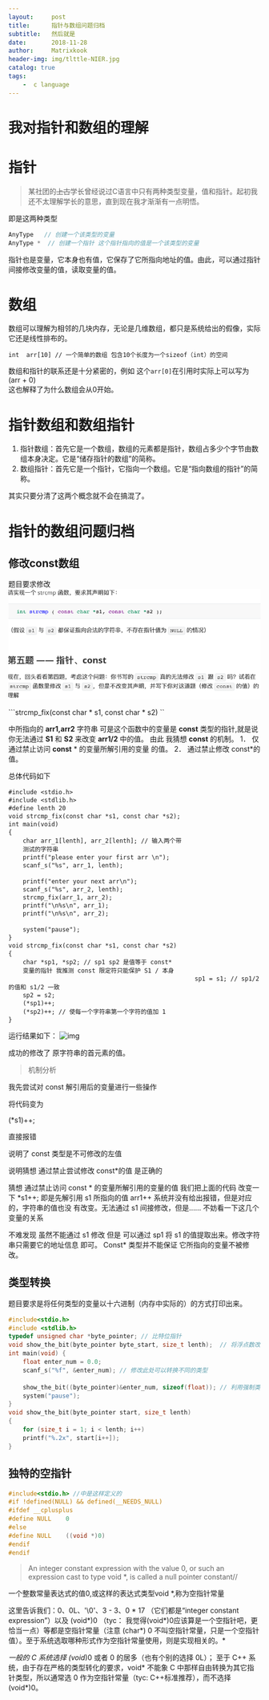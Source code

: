 ```yaml
--- 
layout:     post
title:      指针与数组问题归档
subtitle:   然后就是
date:       2018-11-28
author:     Matrixkook
header-img: img/tlttle-NIER.jpg
catalog: true
tags:
    -  c language
---
```


# 我对指针和数组的理解

# 指针

>某社团的~~上古~~学长曾经说过C语言中只有两种类型变量，值和指针。起初我还不太理解学长的意思，直到现在我才渐渐有一点明悟。

即是这两种类型
```c
AnyType   // 创建一个该类型的变量 
AnyType *  // 创建一个指针 这个指针指向的值是一个该类型的变量 
```

指针也是变量，它本身也有值，它保存了它所指向地址的值。由此，可以通过指针间接修改变量的值，读取变量的值。

# 数组

数组可以理解为相邻的几块内存，无论是几维数组，都只是系统给出的假像，实际它还是线性排布的。

```
int  arr[10] // 一个简单的数组 包含10个长度为一个sizeof（int）的空间
```
数组和指针的联系还是十分紧密的，例如 这个```arr[0]```在引用时实际上可以写为 (arr + 0)  
   这也解释了为什么数组会从0开始。



# 指针数组和数组指针

1. 指针数组：首先它是一个数组，数组的元素都是指针，数组占多少个字节由数组本身决定。它是“储存指针的数组”的简称。
2. 数组指针：首先它是一个指针，它指向一个数组。它是“指向数组的指针”的简称。

其实只要分清了这两个概念就不会在搞混了。



# 指针的数组问题归档

## 修改const数组



题目要求修改 
![img](/img/2018-11-21-1.png)



```strcmp_fix(const char * s1, const char * s2)  ``

中所指向的 **arr1,arr2** 字符串 可是这个函数中的变量是 **const** 类型的指针,就是说 你无法通过 **S1** 和 **S2** 来改变 **arr1/2** 中的值。 由此 我猜想 **const** 的机制。 1． 仅通过禁止访问 **const** * 的变量所解引用的变量 的值。 2． 通过禁止修改 const*的值。 

总体代码如下 

```
#include <stdio.h>
#include <stdlib.h>
#define lenth 20
void strcmp_fix(const char *s1, const char *s2);
int main(void)
{
    char arr_1[lenth], arr_2[lenth]; // 输入两个带
    测试的字符串
    printf("please enter your first arr \n");
    scanf_s("%s", arr_1, lenth);

    printf("enter your next arr\n");
    scanf_s("%s", arr_2, lenth);
    strcmp_fix(arr_1, arr_2);
    printf("\n%s\n", arr_1);
    printf("\n%s\n", arr_2);

    system("pause");
}
void strcmp_fix(const char *s1, const char *s2)
{
    char *sp1, *sp2; // sp1 sp2 是值等于 const*
    变量的指针 我推测 const 限定符只能保护 S1 / 本身
                                                    sp1 = s1; // sp1/2 的值和 s1/2 一致
    sp2 = s2;
    (*sp1)++;
    (*sp2)++; // 使每一个字符串第一个字符的值加 1
}
```

 

 



 运行结果如下： 
 ![img](/img/2018-11-28-02.png)


   成功的修改了 原字符串的首元素的值。 

 

>机制分析 

我先尝试对 const 解引用后的变量进行一些操作 

 

将代码变为

 (*s1)++; 

直接报错  

 

说明了 const 类型是不可修改的左值 

说明猜想 通过禁止尝试修改 const*的值 是正确的  

 

猜想 通过禁止访问 const * 的变量所解引用的变量的值 我们把上面的代码 改变一下 *s1++; 即是先解引用 s1 所指向的值 arr1++ 系统并没有给出报错，但是对应的，字符串的值也没 有改变。无法通过 s1 间接修改，但是…… 不妨看一下这几个变量的关系 

 

不难发现 虽然不能通过 s1 修改 但是 可以通过 sp1 将 s1 的值提取出来。修改字符串只需要它的地址信息 即可。 Const* 类型并不能保证 它所指向的变量不被修改。 

##  类型转换

题目要求是将任何类型的变量以十六进制（内存中实际的）的方式打印出来。



```c
#include<stdio.h>
#include <stdlib.h>
typedef unsigned char *byte_pointer; // 比特位指针
void show_the_bit(byte_pointer byte_start, size_t lenth);  // 将浮点数改变成
int main(void) { 
    float enter_num = 0.0; 
    scanf_s("%f", &enter_num); // 修改此处可以转换不同的类型
    
    show_the_bit((byte_pointer)&enter_num, sizeof(float)); // 利用强制类型转换 跳过检查
    system("pause");
}
void show_the_bit(byte_pointer start, size_t lenth) 
{ 
	for (size_t i = 1; i < lenth; i++)
	printf("%.2x", start[i++]); 
}
```



## 独特的空指针

 

```c
#include<stdio.h> //中是这样定义的
#if !defined(NULL) && defined(__NEEDS_NULL)
#ifdef __cplusplus
#define NULL    0
#else
#define NULL    ((void *)0)
#endif
#endif
```

> An integer constant expression with the value 0, or such an expression cast to type void *, is called a null pointer constant//

  一个整数常量表达式的值0,或这样的表达式类型void *,称为空指针常量

这里告诉我们：0、0L、'\0'、3 - 3、0 * 17 （它们都是“integer constant expression”）以及 (void*)0 （tyc： 我觉得(void*)0应该算是一个空指针吧，更恰当一点）等都是空指针常量（注意 (char*) 0 不叫空指针常量，只是一个空指针值）。至于系统选取哪种形式作为空指针常量使用，则是实现相关的。*

*一般的 C 系统选择 (void*)0 或者 0 的居多（也有个别的选择 0L）；
至于 C++ 系统，由于存在严格的类型转化的要求，void* 不能象 C 中那样自由转换为其它指针类型，所以通常选 0 作为空指针常量（tyc: C++标准推荐），而不选择 (void*)0。


